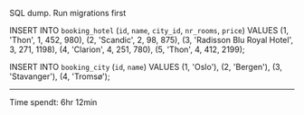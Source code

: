 SQL dump. Run migrations first

INSERT INTO `booking_hotel` (`id`, `name`, `city_id`, `nr_rooms`, `price`) VALUES
(1, 'Thon', 1, 452, 980),
(2, 'Scandic', 2, 98, 875),
(3, 'Radisson Blu Royal Hotel', 3, 271, 1198),
(4, 'Clarion', 4, 251, 780),
(5, 'Thon', 4, 412, 2199);

INSERT INTO `booking_city` (`id`, `name`) VALUES
(1, 'Oslo'),
(2, 'Bergen'),
(3, 'Stavanger'),
(4, 'Tromsø');

- - - -

Time spendt: 6hr 12min